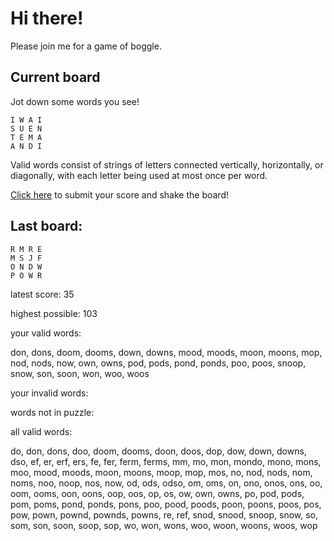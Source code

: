 # Hi there!

Please join me for a game of boggle.

## Current board

Jot down some words you see!

```
I W A I 
S U E N 
T E M A 
A N D I 
```

Valid words consist of strings of letters connected vertically, horizontally, or diagonally, with each letter being used at most once per word.

[Click here](https://github.com/bernardbeckerman/bernardbeckerman/issues/new?title=shake&body=I%20%20W%20A%20I%20%20%0AS%20U%20E%20N%20%0AT%20E%20M%20A%20%0AA%20N%20D%20I%20%20%0A%0A%0AWrite%20a%20comma-separated%20list%20of%20words%20below%2C%20then%20delete%20this%20line%20and%20everything%20above%20it%20and%20hit%20submit%20to%20score.%0A%0A) to submit your score and shake the board!

## Last board:

```
R M R E 
M S J F 
O N D W 
P O W R 
```

latest score: 35

highest possible: 103

your valid words:

don, dons, doom, dooms, down, downs, mood, moods, moon, moons, mop, nod, nods, now, own, owns, pod, pods, pond, ponds, poo, poos, snoop, snow, son, soon, won, woo, woos

your invalid words:



words not in puzzle:



all valid words:

do, don, dons, doo, doom, dooms, doon, doos, dop, dow, down, downs, dso, ef, er, erf, ers, fe, fer, ferm, ferms, mm, mo, mon, mondo, mono, mons, moo, mood, moods, moon, moons, moop, mop, mos, no, nod, nods, nom, noms, noo, noop, nos, now, od, ods, odso, om, oms, on, ono, onos, ons, oo, oom, ooms, oon, oons, oop, oos, op, os, ow, own, owns, po, pod, pods, pom, poms, pond, ponds, pons, poo, pood, poods, poon, poons, poos, pos, pow, pown, pownd, pownds, powns, re, ref, snod, snood, snoop, snow, so, som, son, soon, soop, sop, wo, won, wons, woo, woon, woons, woos, wop